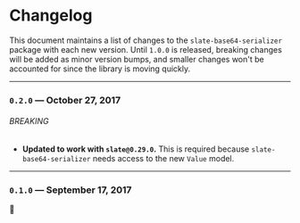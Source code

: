 
# Changelog

This document maintains a list of changes to the `slate-base64-serializer` package with each new version. Until `1.0.0` is released, breaking changes will be added as minor version bumps, and smaller changes won't be accounted for since the library is moving quickly.


---


### `0.2.0` — October 27, 2017

###### BREAKING

- **Updated to work with `slate@0.29.0`.** This is required because `slate-base64-serializer` needs access to the new `Value` model.


---


### `0.1.0` — September 17, 2017

:tada:

